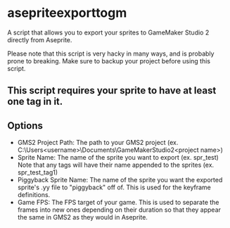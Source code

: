 # asepriteexporttogm
A script that allows you to export your sprites to GameMaker Studio 2 directly from Aseprite.

Please note that this script is very hacky in many ways, and is probably prone to breaking. Make sure to backup your project before using this script.

## This script requires your sprite to have at least one tag in it.

## Options
- GMS2 Project Path: The path to your GMS2 project (ex. C:\Users\<username>\Documents\GameMakerStudio2\<project name>)
- Sprite Name: The name of the sprite you want to export (ex. spr_test) Note that any tags will have their name appended to the sprites (ex. spr_test_tag1)
- Piggyback Sprite Name: The name of the sprite you want the exported sprite's .yy file to "piggyback" off of. This is used for the keyframe definitions.
- Game FPS: The FPS target of your game. This is used to separate the frames into new ones depending on their duration so that they appear the same in GMS2 as they would in Aseprite.
